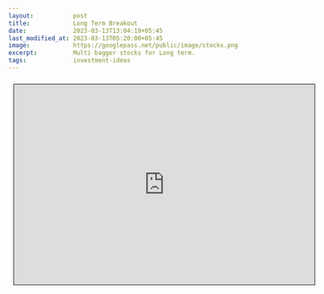 ```yaml
---
layout:           post
title:            Long Term Breakout
date:             2023-03-13T13:04:19+05:45
last_modified_at: 2023-03-13T05:20:00+05:45
image:            https://googlepass.net/public/image/stocks.png
excerpt:          Multi bagger stocks for Long term.
tags:             investment-ideas
---
```



<iframe src="https://docs.google.com/spreadsheets/d/e/2PACX-1vQGyE2wCU8gBz2dZZHdmmb18n8IctGu-LzvBqYIvAqY17tbl1G4TrZsNxSIZ9A4vg/pubhtml?gid=1458477254&single=true&amp;widget=true&amp;headers=false" scrolling="yes" style="border: 1px solid black; position: relative; margin-left: 10px; margin-top: 10px; width: 600px; height: 400px; ">
</iframe>
